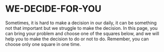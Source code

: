 # WE-DECIDE-FOR-YOU
Sometimes, it is hard to make a decision in our daily, it can be something not that important but we struggle to make the decision. In this page, you can bring your problem and choose one of the squares below, and we will help you to make the decision to do or not to do. Remember, you can choose only one square in one time.
